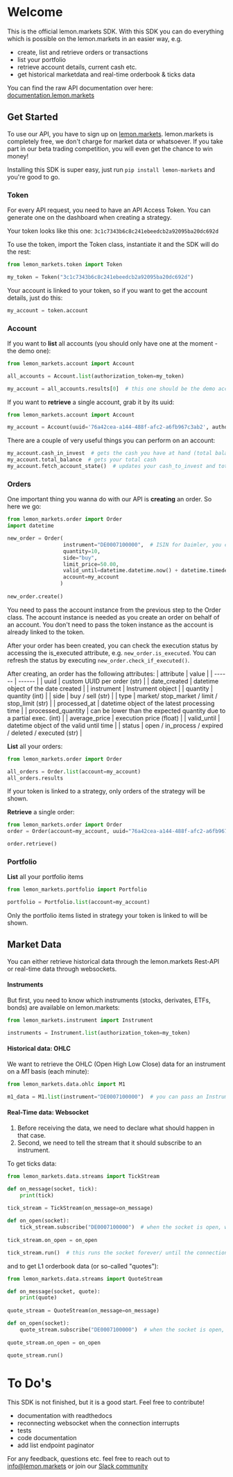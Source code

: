 # Welcome

This is the official lemon.markets SDK. With this SDK you can do everything which is possible on the lemon.markets in an easier way, e.g.
- create, list and retrieve orders or transactions
- list your portfolio
- retrieve account details, current cash etc.
- get historical marketdata and real-time orderbook & ticks data

You can find the raw API documentation over here: [documentation.lemon.markets](https://documentation.lemon.markets/)

## Get Started

To use our API, you have to sign up on [lemon.markets](https://app.lemon.markets/register). 
lemon.markets is completely free, we don't charge for market data or whatsoever. If you take part in our beta trading competition, you will even get the chance to win money!

Installing this SDK is super easy, just run 
```pip install lemon-markets``` and you're good to go.

### Token

For every API request, you need to have an API Access Token. You can generate one on the dashboard when creating a strategy.

Your token looks like this one: `3c1c7343b6c8c241ebeedcb2a92095ba20dc692d`

To use the token, import the Token class, instantiate it and the SDK will do the rest:

```python
from lemon_markets.token import Token

my_token = Token("3c1c7343b6c8c241ebeedcb2a92095ba20dc692d")
```

Your account is linked to your token, so if you want to get the account details, just do this:
```python
my_account = token.account
```

### Account

If you want to **list** all accounts (you should only have one at the moment - the demo one):

```python
from lemon_markets.account import Account

all_accounts = Account.list(authorization_token=my_token)

my_account = all_accounts.results[0]  # this one should be the demo account
```

If you want to **retrieve** a single account, grab it by its uuid:

```python
from lemon_markets.account import Account

my_account = Account(uuid='76a42cea-a144-488f-afc2-a6fb967c3ab2', authorization_token=my_token)
```


There are a couple of very useful things you can perform on an account:

```python
my_account.cash_in_invest  # gets the cash you have at hand (total balance minus open order volume)
my_account.total_balance  # gets your total cash
my_account.fetch_account_state()  # updates your cash_to_invest and total_balance
```

### Orders

One important thing you wanna do with our API is **creating** an order. So here we go:

```python
from lemon_markets.order import Order
import datetime

new_order = Order(
                  instrument="DE0007100000",  # ISIN for Daimler, you can pass an instrument instance in here as well
                  quantity=10,
                  side="buy",
                  limit_price=50.00,
                  valid_until=datetime.datetime.now() + datetime.timedelta(days=1),
                  account=my_account
                 )
                 
new_order.create()
```
You need to pass the account instance from the previous step to the Order class. The account instance is needed as you create an order on behalf of an account. You don't need to pass the token instance as the account is already linked to the token.

After your order has been created, you can check the execution status by accessing the is_executed attribute, e.g. `new_order.is_executed`. 
You can refresh the status by executing `new_order.check_if_executed()`.

After creating, an order has the following attributes:
| attribute | value |
| ------ | ------ |
| uuid | custom UUID per order (str) |
| date_created | datetime object of the date created |
| instrument | Instrument object |
| quantity | quantity (int) |
| side | buy / sell (str) |
| type | market/ stop_market / limit / stop_limit (str) |
| processed_at | datetime object of the latest processing time |
| processed_quantity | can be lower than the expected quantity due to a partial exec. (int) |
| average_price | execution price (float) |
| valid_until | datetime object of the valid until time |
| status | open / in_process / expired / deleted / executed (str) |



**List** all your orders:

```python
from lemon_markets.order import Order

all_orders = Order.list(account=my_account)
all_orders.results
```
If your token is linked to a strategy, only orders of the strategy will be shown.

**Retrieve** a single order:

```python
from lemon_markets.order import Order
order = Order(account=my_account, uuid="76a42cea-a144-488f-afc2-a6fb967c3ab2")

order.retrieve()
```


### Portfolio

**List** all your portfolio items
```python
from lemon_markets.portfolio import Portfolio

portfolio = Portfolio.list(account=my_account)
```
Only the portfolio items listed in strategy your token is linked to will be shown.


## Market Data
You can either retrieve historical data through the lemon.markets Rest-API or real-time data through websockets.

#### Instruments
But first, you need to know which instruments (stocks, derivates, ETFs, bonds) are available on lemon.markets:

```python
from lemon_markets.instrument import Instrument

instruments = Instrument.list(authorization_token=my_token)
```

#### Historical data: OHLC 
We want to retrieve the OHLC (Open High Low Close) data for an instrument on a _M1_ basis (each minute):
```python
from lemon_markets.data.ohlc import M1

m1_data = M1.list(instrument="DE0007100000")  # you can pass an Instrument instance in here as well

```

#### Real-Time data: Websocket

1) Before receiving the data, we need to declare what should happen in that case. 
2) Second, we need to tell the stream that it should subscribe to an instrument.

To get ticks data:
```python
from lemon_markets.data.streams import TickStream

def on_message(socket, tick):
    print(tick)
    
tick_stream = TickStream(on_message=on_message)

def on_open(socket):
    tick_stream.subscribe("DE0007100000")  # when the socket is open, we would like to subscribe to the Daimler tick stream
    
tick_stream.on_open = on_open

tick_stream.run()  # this runs the socket forever/ until the connection interrups.

```

and to get L1 orderbook data (or so-called "quotes"):
```python
from lemon_markets.data.streams import QuoteStream

def on_message(socket, quote):
    print(quote)
    
quote_stream = QuoteStream(on_message=on_message)

def on_open(socket):
    quote_stream.subscribe("DE0007100000")  # when the socket is open, we would like to subscribe to the Daimler quote stream
    
quote_stream.on_open = on_open

quote_stream.run()
```

# To Do's

This SDK is not finished, but it is a good start. Feel free to contribute!
- documentation with readthedocs
- reconnecting websocket when the connection interrupts
- tests
- code documentation
- add list endpoint paginator

For any feedback, questions etc. feel free to reach out to info@lemon.markets or join our [Slack community](https://lemon.markets/community/)

